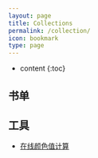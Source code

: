 ```yaml
---
layout: page
title: Collections
permalink: /collection/
icon: bookmark
type: page
---
```


* content
{:toc}

## 书单

## 工具

* [在线颜色值计算](http://www.atool.org/colorpicker.php)






